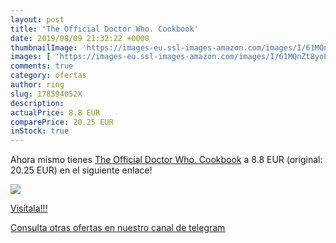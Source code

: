 ```yaml
---
layout: post
title: 'The Official Doctor Who. Cookbook'
date: 2019/08/09 21:32:22 +0000
thumbnailImage: 'https://images-eu.ssl-images-amazon.com/images/I/61MQnZt8yoL._SL200_.jpg'
images: [ 'https://images-eu.ssl-images-amazon.com/images/I/61MQnZt8yoL._SL200_.jpg' ]
comments: true
category: ofertas
author: ring
slug: 178594052X
description:
actualPrice: 8.8 EUR
comparePrice: 20.25 EUR
inStock: true
---
```


Ahora mismo tienes [The Official Doctor Who. Cookbook](https://www.amazon.com/dp/178594052X/?tag=redken08-20) a 8.8 EUR (original: 20.25 EUR) en el siguiente enlace!

[![](https://images-eu.ssl-images-amazon.com/images/I/61MQnZt8yoL._SL200_.jpg)](https://www.amazon.com/dp/178594052X/?tag=redken08-20)

[Visítala!!!](https://www.amazon.com/dp/178594052X/?tag=redken08-20)

[Consulta otras ofertas en nuestro canal de telegram](https://t.me/s/ofertas25)
